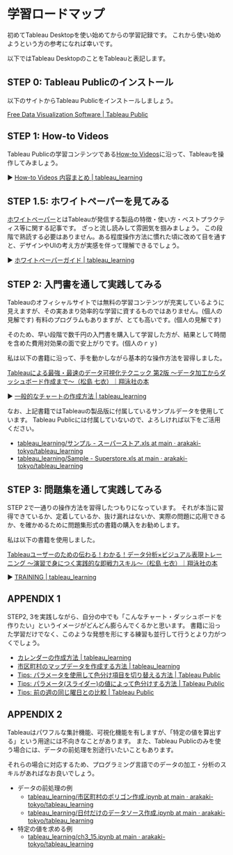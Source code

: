 # 学習ロードマップ
初めてTableau Desktopを使い始めてからの学習記録です。
これから使い始めようという方の参考になれば幸いです。

以下ではTableau DesktopのことをTableauと表記します。

## STEP 0: Tableau Publicのインストール
以下のサイトからTableau Publicをインストールしましょう。

[Free Data Visualization Software \| Tableau Public](https://public.tableau.com/s/)

## STEP 1: How-to Videos
Tableau Publicの学習コンテンツである[How\-to Videos](https://public.tableau.com/en-us/s/resources)に沿って、Tableauを操作してみましょう。

▶ [How\-to Videos 内容まとめ \| tableau\_learning](https://arakaki-tokyo.github.io/tableau_learning/How-to_Videos)

## STEP 1.5: ホワイトペーパーを見てみる
[ホワイトペーパー](https://www.tableau.com/ja-jp/learn/whitepapers)とはTableauが発信する製品の特徴・使い方・ベストプラクティス等に関する記事です。
ざっと流し読みして雰囲気を掴みましょう。
この段階で熟読する必要はありません。ある程度操作方法に慣れた頃に改めて目を通すと、デザインやUIの考え方が実感を伴って理解できるでしょう。

▶ [ホワイトペーパーガイド \| tableau\_learning](https://arakaki-tokyo.github.io/tableau_learning/white-paper_guide)

## STEP 2: 入門書を通して実践してみる
Tableauのオフィシャルサイトでは無料の学習コンテンツが充実しているように見えますが、その実あまり効率的な学習に資するものではありません。(個人の見解です)
有料のプログラムもありますが、とても高いです。(個人の見解です)

そのため、早い段階で数千円の入門書を購入して学習した方が、結果として時間を含めた費用対効果の面で安上がりです。(個人のｒｙ)

私は以下の書籍に沿って、手を動かしながら基本的な操作方法を習得しました。

[Tableauによる最強・最速のデータ可視化テクニック 第2版 ～データ加工からダッシュボード作成まで～（松島 七衣）｜翔泳社の本](https://www.shoeisha.co.jp/book/detail/9784798173306)

▶ [一般的なチャートの作成方法 \| tableau\_learning](https://arakaki-tokyo.github.io/tableau_learning/%E4%B8%80%E8%88%AC%E7%9A%84%E3%81%AA%E3%83%81%E3%83%A3%E3%83%BC%E3%83%88)

なお、上記書籍ではTableauの製品版に付属しているサンプルデータを使用しています。
Tableau Publicには付属していないので、よろしければ以下をご活用ください。

- [tableau\_learning/サンプル \- スーパーストア\.xls at main · arakaki\-tokyo/tableau\_learning](https://github.com/arakaki-tokyo/tableau_learning/blob/main/data/%E3%82%B5%E3%83%B3%E3%83%97%E3%83%AB%20-%20%E3%82%B9%E3%83%BC%E3%83%91%E3%83%BC%E3%82%B9%E3%83%88%E3%82%A2.xls)
- [tableau\_learning/Sample \- Superstore\.xls at main · arakaki\-tokyo/tableau\_learning](https://github.com/arakaki-tokyo/tableau_learning/blob/main/data/Sample%20-%20Superstore.xls)
## STEP 3: 問題集を通して実践してみる

STEP 2で一通りの操作方法を習得したつもりになっています。
それが本当に習得できているか、定着しているか、抜け漏れはないか、実際の問題に応用できるか、を確かめるために問題集形式の書籍の購入をお勧めします。

私は以下の書籍を使用しました。

[Tableauユーザーのための伝わる！わかる！データ分析×ビジュアル表現トレーニング ～演習で身につく実践的な即戦力スキル～（松島 七衣）｜翔泳社の本](https://www.shoeisha.co.jp/book/detail/9784798169910)

▶ [TRAINING \| tableau\_learning](https://arakaki-tokyo.github.io/tableau_learning/training/#cp0_5)


## APPENDIX 1
STEP2, 3を実践しながら、自分の中でも「こんなチャート・ダッシュボードを作りたい」というイメージがどんどん膨らんでくるかと思います。
書籍に沿った学習だけでなく、このような発想を形にする練習も並行して行うとより力がつくでしょう。

- [カレンダーの作成方法 \| tableau\_learning](https://arakaki-tokyo.github.io/tableau_learning/%E3%82%AB%E3%83%AC%E3%83%B3%E3%83%80%E3%83%BC%E3%81%AE%E4%BD%9C%E6%88%90%E6%96%B9%E6%B3%95/)
- [市区町村のマップデータを作成する方法 \| tableau\_learning](https://arakaki-tokyo.github.io/tableau_learning/%E5%B8%82%E5%8C%BA%E7%94%BA%E6%9D%91%E3%81%AE%E3%83%9E%E3%83%83%E3%83%97%E3%83%87%E3%83%BC%E3%82%BF)
- [Tips: パラメータを使用して色分け項目を切り替える方法 \| Tableau Public](https://public.tableau.com/app/profile/.33622291/viz/Tips_16583060444810/2)
- [Tips: パラメータ\(スライダー\)の値によって色分けする方法 \| Tableau Public](https://public.tableau.com/app/profile/.33622291/viz/Tips_16583674842780/sheet0)
- [Tips: 前の週の同じ曜日との比較 \| Tableau Public](https://public.tableau.com/app/profile/.33622291/viz/Tips_16587259523910/sheet0)


## APPENDIX 2
Tableauはパワフルな集計機能、可視化機能を有しますが、「特定の値を算出する」という用途には不向きなことがあります。
また、Tableau Publicのみを使う場合には、データの前処理を別途行いたいこともあります。

それらの場合に対応するため、プログラミング言語でのデータの加工・分析のスキルがあればなお良いでしょう。

- データの前処理の例
  - [tableau\_learning/市区町村のポリゴン作成\.ipynb at main · arakaki\-tokyo/tableau\_learning](https://github.com/arakaki-tokyo/tableau_learning/blob/main/data/%E5%B8%82%E5%8C%BA%E7%94%BA%E6%9D%91%E3%81%AE%E3%83%9D%E3%83%AA%E3%82%B4%E3%83%B3%E4%BD%9C%E6%88%90.ipynb)
  - [tableau\_learning/日付だけのデータソース作成\.ipynb at main · arakaki\-tokyo/tableau\_learning](https://github.com/arakaki-tokyo/tableau_learning/blob/main/data/%E6%97%A5%E4%BB%98%E3%81%A0%E3%81%91%E3%81%AE%E3%83%87%E3%83%BC%E3%82%BF%E3%82%BD%E3%83%BC%E3%82%B9%E4%BD%9C%E6%88%90.ipynb)
- 特定の値を求める例
  - [tableau\_learning/ch3\_15\.ipynb at main · arakaki\-tokyo/tableau\_learning](https://github.com/arakaki-tokyo/tableau_learning/blob/main/docs/training/chap3/ch3_15.ipynb)